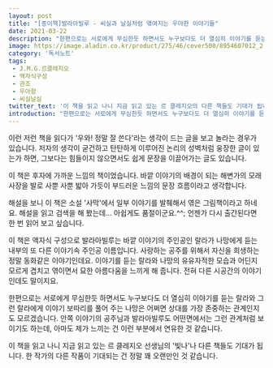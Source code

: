 ```yaml
---
layout: post
title: "[종이책]발라아빌루 - 씨실과 날실처럼 엮여지는 우아한 이야기들"
date: 2021-03-22
description: "한편으로는 서로에게 무심한듯 하면서도 누구보다도 더 열심히 이야기를 듣는 랄라와 그런 랄라에게 이야기 보따리를 풀어 주는 나망은 어쩌면 상대를 가장 존중하는 관계인지도 모르겠습니다."
image: https://image.aladin.co.kr/product/275/46/cover500/8954607012_2.jpg
category: '독서노트'
tags: 
 - J.M.G.르클레지오
 - 액자식구성
 - 관조
 - 우아함
 - 씨실날실
twitter_text: '이 책을 읽고 나니 지금 읽고 있는 르 클레지오의 다른 책들도 기대가 됩니다.'
introduction: "한편으로는 서로에게 무심한듯 하면서도 누구보다도 더 열심히 이야기를 듣는 랄라와 그런 랄라에게 이야기 보따리를 풀어 주는 나망은 어쩌면 상대를 가장 존중하는 관계인지도 모르겠습니다."
---
```


이런 저런 책을 읽다가 '우와! 정말 잘 쓴다'라는 생각이 드는 글을 보고 놀라는 경우가 있습니다. 저자의 생각이 굳건하고 탄탄하게 이루어진 논리의 성벽처럼 웅장한 글이 있는가 하면, 그보다는 힘들이지 않으면서도 쉽게 문장을 이끌어가는 글도 있습니다.

이 책은 후자에 가까운 느낌의 책이었습니다. 바깥 이야기의 배경이 되는 해변가의 모래 사장을 발로 사뿐 사뿐 밟아 가듯이 부드러운 느낌의 문장 흐름이라고 생각합니다.

해설을 보니 이 책은 소설 '사막'에서 일부 이야기를 발췌해서 엮은 그림책이라고 하네요. 해설을 읽고 검색을 해 봤는데... 아쉽게도 품절이군요.^^; 언젠가 다시 출간된다면 한 번 읽어 보고 싶습니다.

이 책은 액자식 구성으로 발라아빌루는 바깥 이야기의 주인공인 랄라가 나망에게 듣는 내부의 또 다른 이야기속 주인공 이름입니다. 사랑하는 공주를 위해서 자신을 희생하는 정말 동화같은 이야기인데요. 이야기를 듣는 랄라와 나망의 유유자적한 모습과 어딘지 모르게 겹치고 엮이면서 묘한 아름다움을 느끼게 해 줍니다. 전혀 다른 시공간의 이야기인데도 말이지요.

한편으로는 서로에게 무심한듯 하면서도 누구보다도 더 열심히 이야기를 듣는 랄라와 그런 랄라에게 이야기 보따리를 풀어 주는 나망은 어쩌면 상대를 가장 존중하는 관계인지도 모르겠습니다. 안쪽 이야기의 공주님과 발라아빌루도 어떤면에서는 그런 관계처럼 보이기도 하는데, 아마도 제가 느끼는 건 이런 부분에서 연유한 것 같습니다.

이 책을 읽고 나니 지금 읽고 있는 르 클레지오 선생님의 '빛나'나 다른 책들도 기대가 됩니다. 한 작가의 다른 작품이 기대되는 건 정말 꽤 오랜만인 것 같습니다.